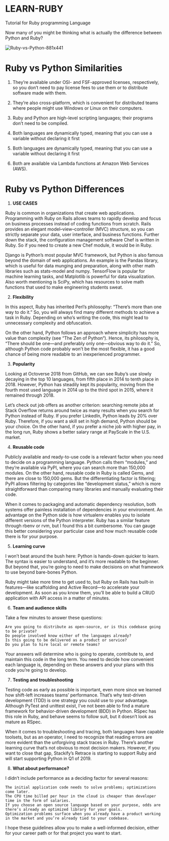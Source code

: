 # LEARN-RUBY
Tutorial for Ruby programming Language

Now many of you might be thinking what is actually the difference between Python and Ruby?



![Ruby-vs-Python-881x441](https://user-images.githubusercontent.com/45221397/64667289-fac5b080-d476-11e9-93af-bb522a3bd938.jpg)



# Ruby vs Python Similarities

1. They’re available under OSI- and FSF-approved licenses, respectively, so you don’t need to pay license fees to use them or to distribute software made with them.

2. They’re also cross-platform, which is convenient for distributed teams where people might use Windows or Linux on their computers.

3. Ruby and Python are high-level scripting languages; their programs don’t need to be compiled.

4. Both languages are dynamically typed, meaning that you can use a variable without declaring it first

5. Both languages are dynamically typed, meaning that you can use a variable without declaring it first

6. Both are available via Lambda functions at Amazon Web Services (AWS).



# Ruby vs Python Differences

1. **USE CASES**

Ruby is common in organizations that create web applications. Programming with Ruby on Rails allows teams to rapidly develop and focus on business processes instead of coding functions from scratch. Rails provides an elegant model–view–controller (MVC) structure, so you can strictly separate your data, user interface, and business functions. Further down the stack, the configuration management software Chef is written in Ruby. So if you need to create a new Chef module, it would be in Ruby.

Django is Python’s most popular MVC framework, but Python is also famous beyond the domain of web applications. An example is the Pandas library, which is useful for data munging and preparation, along with other math libraries such as stats-model and numpy. TensorFlow is popular for machine learning tasks, and Matplotlib is powerful for data visualization. Also worth mentioning is SciPy, which has resources to solve math functions that used to make engineering students sweat.



2. **Flexibility**

In this aspect, Ruby has inherited Perl’s philosophy: “There’s more than one way to do it.” So, you will always find many different methods to achieve a task in Ruby. Depending on who’s writing the code, this might lead to unnecessary complexity and obfuscation.

On the other hand, Python follows an approach where simplicity has more value than complexity (see “The Zen of Python“). Hence, its philosophy is, “There should be one—and preferably only one—obvious way to do it.” So, although Python code probably won’t be the most flexible, it has a good chance of being more readable to an inexperienced programmer.


3. **Popularity**

Looking at Octoverse 2018 from GitHub, we can see Ruby’s use slowly decaying in the top 10 languages, from fifth place in 2014 to tenth place in 2018. However, Python has steadily kept its popularity, moving from the fourth most used language in 2014 up to the third spot in 2015, where it remained through 2018.

Let’s check out job offers as another criterion: searching remote jobs at Stack Overflow returns around twice as many results when you search for Python instead of Ruby. If you prefer LinkedIn, Python leads by 20% over Ruby. Therefore, if you want a skill set in high demand, Python should be your choice. On the other hand, if you prefer a niche job with higher pay, in the long run, Ruby shows a better salary range at PayScale in the U.S. market.


4. **Reusable code**

Publicly available and ready-to-use code is a relevant factor when you need to decide on a programming language. Python calls them “modules,” and they’re available via PyPI, where you can search more than 150,000 modules. On the other hand, reusable code in Ruby is called Gems, and there are close to 150,000 gems. But the differentiating factor is filtering; PyPI allows filtering by categories like “development status,” which is more straightforward than comparing many libraries and manually evaluating their code.

When it comes to packaging and automatic dependency resolution, both systems offer painless installation of dependencies in your environment. An advantage on the Python side is how virtualenv enables you to isolate different versions of the Python interpreter. Ruby has a similar feature through rbenv or rvm, but I found this a bit cumbersome. You can gauge this better considering your particular case and how much reusable code there is for your purpose.


5. **Learning curve**

I won’t beat around the bush here: Python is hands-down quicker to learn. The syntax is easier to understand, and it’s more readable to the beginner. But beyond that, you’re going to need to make decisions on what framework to use beyond bare-bones Python.

Ruby might take more time to get used to, but Ruby on Rails has built-in features—like scaffolding and Active Record—to accelerate your development. As soon as you know them, you’ll be able to build a CRUD application with API access in a matter of minutes.

6. **Team and audience skills**

Take a few minutes to answer these questions:

    Are you going to distribute as open-source, or is this codebase going to be private?
    Do people involved know either of the languages already?
    Is this going to be delivered as a product or service?
    Do you plan to hire local or remote teams?

Your answers will determine who is going to operate, contribute to, and maintain this code in the long term. You need to decide how convenient each language is, depending on these answers and your plans with this code you’re going to develop.

7. **Testing and troubleshooting**

Testing code as early as possible is important, even more since we learned how shift-left increases teams’ performance. That’s why test-driven development (TDD) is one strategy you could use to your advantage. Although PyTest and unittest exist, I’ve not been able to find a mature framework for behavior-driven development (BDD) in Python. RSpec has this role in Ruby, and behave seems to follow suit, but it doesn’t look as mature as RSpec.

When it comes to troubleshooting and tracing, both languages have capable toolsets, but as an operator, I need to recognize that reading errors are more evident than the unforgiving stack traces in Ruby. There’s another learning curve that’s not obvious to most decision makers. However, if you want to close that gap, Stackify’s Retrace is starting to support Ruby and will start supporting Python in Q1 of 2019.

8. **What about performance?**

I didn’t include performance as a deciding factor for several reasons:

    The initial application code needs to solve problems; optimizations come later.
    The CPU time billed per hour in the cloud is cheaper than developer time in the form of salaries.
    If you choose an open source language based on your purpose, odds are there’s already an optimized library for your goals.
    Optimization problems surface when you already have a product working in the market and you’re already tied to your codebase.

I hope these guidelines allow you to make a well-informed decision, either for your career path or for that project you want to start.
